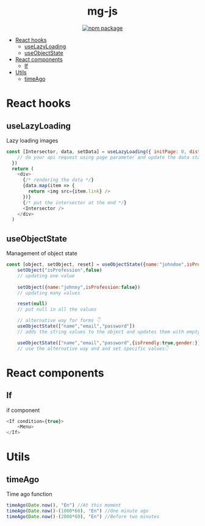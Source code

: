 <div align="center">
  <h1>mg-js</h1>
  <a href="https://www.npmjs.com/package/mg-js">
     <img src="https://img.shields.io/npm/v/mg-js.svg" alt="npm package" />
  </a>
</div>


- [React hooks](#react-hooks)
  - [useLazyLoading](#uselazyloading)
  - [useObjectState](#useobjectstate)
- [React components](#react-components)
  - [If](#if)
- [Utils](#utils)
  - [timeAgo](#timeago)
# React hooks


## useLazyLoading

Lazy loading images

```js
const [Intersector, data, setData] = useLazyLoading({ initPage: 0, distance: "50px", targetPercent: 0.5 }, (page) => {
    // do your api request using page parameter and update the data state 
  })
  return (
    <div>
      {/* rendering the data */}
      {data.map(item => {
        return <img src={item.link} />
      })}
      {/* put the intersector at the end */}
      <Intersector />
    </div>
  )
```

## useObjectState

Management of object state

```js
const [object, setObject, reset] = useObjectState({name:"johndoe",isProfession:true})
    setObject("isProfession",false) 
    // updating one value
    
    setObject({name:"johnny",isProfession:false}) 
    // updating many values

    reset(null) 
    // put null in all the values

    // alternative way for forms 👇
    useObjectState(["name","email","password"])
    // adds the string values to the object and updates them with empty string

    useObjectState(["name","email","password",{isFrendly:true,gender:}])
    // use the alternative way and and set specific values👇
```



# React components

## If

if component

```js
<If condition={true}>
    <Menu>
</If>
```



# Utils

## timeAgo

Time ago function

```js
timeAgo(Date.now(), "En") //At this moment
timeAgo(Date.now()-(1000*60), "En") //One minute ago
timeAgo(Date.now()-(2000*60), "En") //Before two minutes
```
